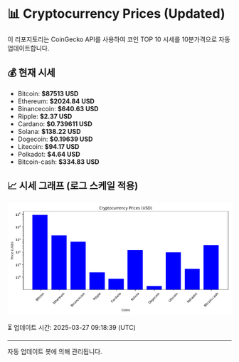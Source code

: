 
# 📊 Cryptocurrency Prices (Updated)

이 리포지토리는 CoinGecko API를 사용하여 코인 TOP 10 시세를 10분가격으로 자동 업데이트합니다.

## 💰 현재 시세
- Bitcoin: **$87513 USD**
- Ethereum: **$2024.84 USD**
- Binancecoin: **$640.63 USD**
- Ripple: **$2.37 USD**
- Cardano: **$0.739611 USD**
- Solana: **$138.22 USD**
- Dogecoin: **$0.19639 USD**
- Litecoin: **$94.17 USD**
- Polkadot: **$4.64 USD**
- Bitcoin-cash: **$334.83 USD**

## 📈 시세 그래프 (로그 스케일 적용)
![Crypto Prices](crypto_prices.png)

⏳ 업데이트 시간: 2025-03-27 09:18:39 (UTC)

---
자동 업데이트 봇에 의해 관리됩니다.
